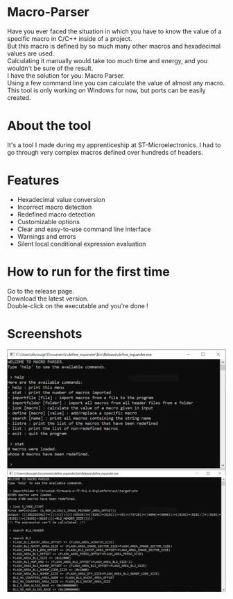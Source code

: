 

# Macro-Parser

Have you ever faced the situation in which you have to know the value of a specific macro in C/C++ inside of a project.\
But this macro is defined by so much many other macros and hexadecimal values are used.\
Calculating it manually would take too much time and energy, and you wouldn't be sure of the result.\
I have the solution for you: Macro Parser.\
Using a few command line you can calculate the value of almost any macro.\
This tool is only working on Windows for now, but ports can be easily created.

# About the tool

It's a tool I made during my apprenticeship at ST-Microelectronics.
I had to go through very complex macros defined over hundreds of headers.

# Features
- Hexadecimal value conversion
- Incorrect macro detection
- Redefined macro detection
- Customizable options
- Clear and easy-to-use command line interface
- Warnings and errors
- Silent local conditional expression evaluation

# How to run for the first time
Go to the release page.\
Download the latest version.\
Double-click on the executable and you're done !

# Screenshots
![Screenshot1_v2](https://raw.githubusercontent.com/ProSurfer73/Work-tools/main/Screenshots/MacroParser1.png)
![Screenshot2_v2](https://raw.githubusercontent.com/ProSurfer73/Work-tools/main/Screenshots/MacroParser2.png)


